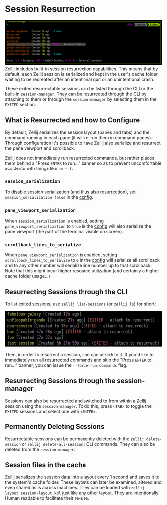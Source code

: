# Session Resurrection
![zellij-session-manager-resurrection](img/zellij-session-manager-resurrection.png)
Zellij includes built-in session resurrection capabilities. This means that by default, each Zellij session is serialized and kept in the user's cache folder waiting to be recreated after an intentional quit or an unintentional crash.

These exited resurrectable sessions can be listed through the CLI or the built-in `session-manager`. They can be resurrected through the CLI by attaching to them or through the `session-manager` by selecting them in the `EXITED` section.

## What is Resurrected and how to Configure
By default, Zellij serializes the session layout (panes and tabs) and the command running in each pane (it will re-run them in command panes). Through configuration it's possible to have Zellij also serialize and resurrect the pane viewport and scrollback.

Zellij does not immediately run resurrected commands, but rather places them behind a "Press `ENTER` to run..." banner so as to prevent uncomfortable accidents with things like `rm -rf`.

### `session_serialization`
To disable session serialization (and thus also resurrection), set `session_serialization false` in the [config](./configuration.md).

### `pane_viewport_serialization`
When `session_serialization` is enabled, setting `pane_viewport_serialization` to `true` in the [config](./configuration.md) will also serialize the pane viewport (the part of the terminal visible on screen).

### `scrollback_lines_to_serialize`
When `pane_viewport_serialization` is enabled, setting `scrollback_lines_to_serialize` to `0` in the [config](./configuration.md) will serialize all scrollback and to any other number will serialize line number up to that scrollback. Note that this might incur higher resource utilization (and certainly a higher cache folder usage...)

## Resurrecting Sessions through the CLI
To list exited sessions, use `zellij list-sessions` (or `zellij ls`) for short:

![zellij-list-sessions-output](img/zellij-ls-resurrection.png)

Then, in order to resurrect a session, one can `attach` to it. If you'd like to immediately run all resurrected commands and skip the "Press `ENTER` to run..." banner, you can issue the `--force-run-commands` flag.

## Resurrecting Sessions through the session-manager
Sessions can also be resurrected and switched to from within a Zellij session using the `session-manager`. To do this, press `<TAB>` to toggle the `EXITED` sessions and select one with `<ENTER>`.

## Permanently Deleting Sessions
Resurrectable sessions can be permanently deleted with the `zellij delete-session` or `zellij delete-all-sessions` CLI commands. They can also be deleted from the `session-manager`.

## Session files in the cache
Zellij serializes the session data into a [layout](./layouts.md) every 1 second and saves it to the system's cache folder. These layouts can later be examined, altered and even shared as is across machines. They can be loaded with `zellij --layout session-layout.kdl` just like any other layout. They are intentionally Human readable to facilitate their re-use.
